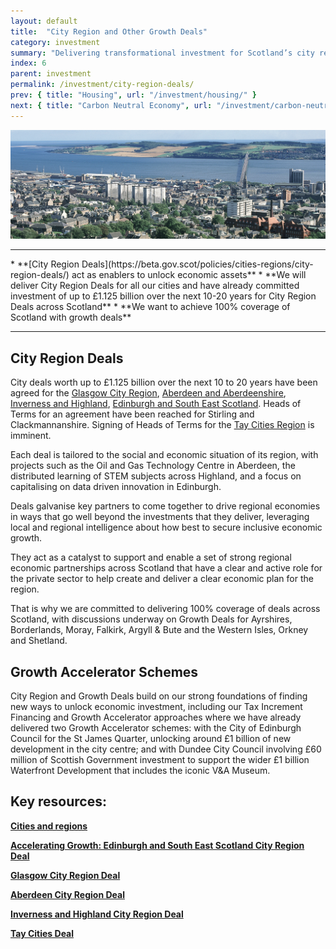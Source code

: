 ```yaml
---
layout: default
title:  "City Region and Other Growth Deals"
category: investment
summary: "Delivering transformational investment for Scotland’s city regions."
index: 6
parent: investment
permalink: /investment/city-region-deals/
prev: { title: "Housing", url: "/investment/housing/" }
next: { title: "Carbon Neutral Economy", url: "/investment/carbon-neutral-economy/" }
---
```


![City skyline](/assets/images/pageimages/investment5.jpg)
<br>
<hr>
* **[City Region Deals](https://beta.gov.scot/policies/cities-regions/city-region-deals/) act as enablers to unlock economic assets**
* **We will deliver City Region Deals for all our cities and have already committed investment of up to £1.125 billion over the next 10-20 years for City Region Deals across Scotland** 
* **We want to achieve 100% coverage of Scotland with growth deals**

<hr>

## City Region Deals

City deals worth up to £1.125 billion over the next 10 to 20 years have been agreed for the [Glasgow City Region](http://www.glasgowcityregion.co.uk/), [Aberdeen and Aberdeenshire](http://www.abzdeal.com/), [Inverness and Highland](https://www.highland.gov.uk/cityregiondeal), [Edinburgh and South East Scotland](http://www.acceleratinggrowth.org.uk/). Heads of Terms for an agreement have been reached for Stirling and Clackmannanshire.  Signing of Heads of Terms for the [Tay Cities Region](https://www.taycities.co.uk/) is imminent.

Each deal is tailored to the social and economic situation of its region, with projects such as the Oil and Gas Technology Centre in Aberdeen, the distributed learning of STEM subjects across Highland, and a focus on capitalising on data driven innovation in Edinburgh.

Deals galvanise key partners to come together to drive regional economies in ways that go well beyond the investments that they deliver, leveraging local and regional intelligence about how best to secure inclusive economic growth.

They act as a catalyst to support and enable a set of strong regional economic partnerships across Scotland that have a clear and active role for the private sector to help create and deliver a clear economic plan for the region.

That is why we are committed to delivering 100% coverage of deals across Scotland, with discussions underway on Growth Deals for Ayrshires, Borderlands, Moray, Falkirk, Argyll & Bute and the Western Isles, Orkney and Shetland.

## Growth Accelerator Schemes

City Region and Growth Deals build on our strong foundations of finding new ways to unlock economic investment, including our Tax Increment Financing and Growth Accelerator approaches where we have already delivered two Growth Accelerator schemes: with the City of Edinburgh Council for the St James Quarter, unlocking around £1 billion of new development in the city centre; and with Dundee City Council involving £60 million of Scottish Government investment to support the wider £1 billion Waterfront Development that includes the iconic V&A Museum. 


## Key resources: 

**[Cities and regions](https://beta.gov.scot/policies/cities-regions/city-region-deals/)**

**[Accelerating Growth: Edinburgh and South East Scotland City Region Deal](http://www.acceleratinggrowth.org.uk/)**

**[Glasgow City Region Deal](http://www.glasgowcityregion.co.uk/)**

**[Aberdeen City Region Deal](http://www.abzdeal.com/)**

**[Inverness and Highland City Region Deal](https://www.highland.gov.uk/cityregiondeal)**

**[Tay Cities Deal](https://www.taycities.co.uk/)**
